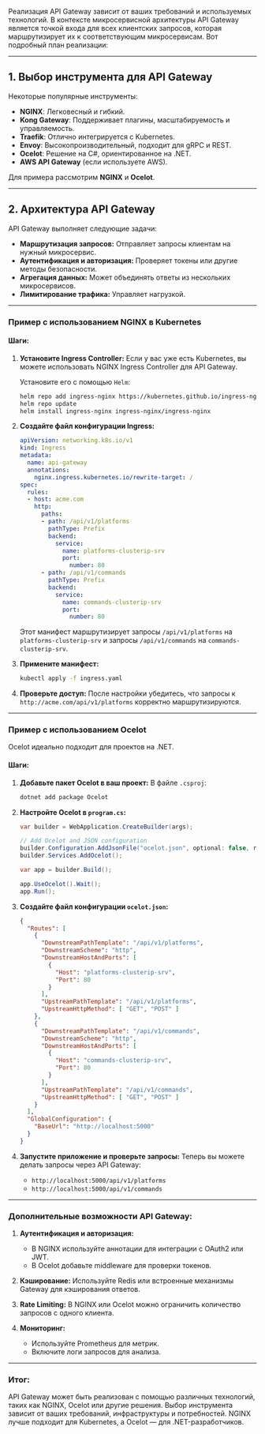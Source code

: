 Реализация API Gateway зависит от ваших требований и используемых технологий. В контексте микросервисной архитектуры API Gateway является точкой входа для всех клиентских запросов, которая маршрутизирует их к соответствующим микросервисам. Вот подробный план реализации:

---

## 1. **Выбор инструмента для API Gateway**

Некоторые популярные инструменты:

- **NGINX**: Легковесный и гибкий.
- **Kong Gateway**: Поддерживает плагины, масштабируемость и управляемость.
- **Traefik**: Отлично интегрируется с Kubernetes.
- **Envoy**: Высокопроизводительный, подходит для gRPC и REST.
- **Ocelot**: Решение на C#, ориентированное на .NET.
- **AWS API Gateway** (если используете AWS).

Для примера рассмотрим **NGINX** и **Ocelot**.

---

## 2. **Архитектура API Gateway**

API Gateway выполняет следующие задачи:

- **Маршрутизация запросов:** Отправляет запросы клиентам на нужный микросервис.
- **Аутентификация и авторизация:** Проверяет токены или другие методы безопасности.
- **Агрегация данных:** Может объединять ответы из нескольких микросервисов.
- **Лимитирование трафика:** Управляет нагрузкой.

---

### Пример с использованием **NGINX** в Kubernetes

#### Шаги:

1. **Установите Ingress Controller:** Если у вас уже есть Kubernetes, вы можете использовать NGINX Ingress Controller для API Gateway.
    
    Установите его с помощью `Helm`:
    
    ```bash
    helm repo add ingress-nginx https://kubernetes.github.io/ingress-nginx
    helm repo update
    helm install ingress-nginx ingress-nginx/ingress-nginx
    ```
    
2. **Создайте файл конфигурации Ingress:**
    
    ```yaml
    apiVersion: networking.k8s.io/v1
    kind: Ingress
    metadata:
      name: api-gateway
      annotations:
        nginx.ingress.kubernetes.io/rewrite-target: /
    spec:
      rules:
      - host: acme.com
        http:
          paths:
          - path: /api/v1/platforms
            pathType: Prefix
            backend:
              service:
                name: platforms-clusterip-srv
                port:
                  number: 80
          - path: /api/v1/commands
            pathType: Prefix
            backend:
              service:
                name: commands-clusterip-srv
                port:
                  number: 80
    ```
    
    Этот манифест маршрутизирует запросы `/api/v1/platforms` на `platforms-clusterip-srv` и запросы `/api/v1/commands` на `commands-clusterip-srv`.
    
3. **Примените манифест:**
    
    ```bash
    kubectl apply -f ingress.yaml
    ```
    
4. **Проверьте доступ:** После настройки убедитесь, что запросы к `http://acme.com/api/v1/platforms` корректно маршрутизируются.
    

---

### Пример с использованием **Ocelot**

Ocelot идеально подходит для проектов на .NET.

#### Шаги:

1. **Добавьте пакет Ocelot в ваш проект:** В файле `.csproj`:
    
    ```bash
    dotnet add package Ocelot
    ```
    
2. **Настройте Ocelot в `program.cs`:**
    
    ```csharp
    var builder = WebApplication.CreateBuilder(args);
    
    // Add Ocelot and JSON configuration
    builder.Configuration.AddJsonFile("ocelot.json", optional: false, reloadOnChange: true);
    builder.Services.AddOcelot();
    
    var app = builder.Build();
    
    app.UseOcelot().Wait();
    app.Run();
    ```
    
3. **Создайте файл конфигурации `ocelot.json`:**
    
    ```json
    {
      "Routes": [
        {
          "DownstreamPathTemplate": "/api/v1/platforms",
          "DownstreamScheme": "http",
          "DownstreamHostAndPorts": [
            {
              "Host": "platforms-clusterip-srv",
              "Port": 80
            }
          ],
          "UpstreamPathTemplate": "/api/v1/platforms",
          "UpstreamHttpMethod": [ "GET", "POST" ]
        },
        {
          "DownstreamPathTemplate": "/api/v1/commands",
          "DownstreamScheme": "http",
          "DownstreamHostAndPorts": [
            {
              "Host": "commands-clusterip-srv",
              "Port": 80
            }
          ],
          "UpstreamPathTemplate": "/api/v1/commands",
          "UpstreamHttpMethod": [ "GET", "POST" ]
        }
      ],
      "GlobalConfiguration": {
        "BaseUrl": "http://localhost:5000"
      }
    }
    ```
    
4. **Запустите приложение и проверьте запросы:** Теперь вы можете делать запросы через API Gateway:
    
    - `http://localhost:5000/api/v1/platforms`
    - `http://localhost:5000/api/v1/commands`

---

### Дополнительные возможности API Gateway:

1. **Аутентификация и авторизация:**
    
    - В NGINX используйте аннотации для интеграции с OAuth2 или JWT.
    - В Ocelot добавьте middleware для проверки токенов.
2. **Кэширование:** Используйте Redis или встроенные механизмы Gateway для кэширования ответов.
    
3. **Rate Limiting:** В NGINX или Ocelot можно ограничить количество запросов с одного клиента.
    
4. **Мониторинг:**
    
    - Используйте Prometheus для метрик.
    - Включите логи запросов для анализа.

---

### Итог:

API Gateway может быть реализован с помощью различных технологий, таких как NGINX, Ocelot или другие решения. Выбор инструмента зависит от ваших требований, инфраструктуры и потребностей. NGINX лучше подходит для Kubernetes, а Ocelot — для .NET-разработчиков.